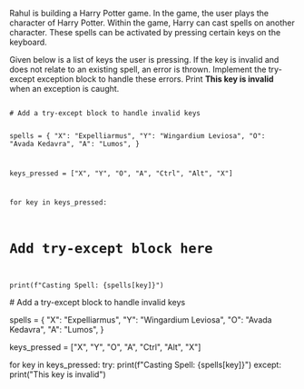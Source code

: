 Rahul is building a Harry Potter game. In the game, the user plays the character of Harry Potter. Within the game, Harry can cast spells on another character. These spells can be activated by pressing certain keys on the keyboard.

Given below is a list of keys the user is pressing. If the key is invalid and does not relate to an existing spell, an error is thrown. Implement the try-except exception block to handle these errors. Print **This key is invalid** when an exception is caught.



<codeblock language="python" type="exercise" testMode="fixedInput">
<code>
# Add a try-except block to handle invalid keys

spells = {
  "X": "Expelliarmus",
  "Y": "Wingardium Leviosa",
  "O": "Avada Kedavra",
  "A": "Lumos",
}

keys_pressed = ["X", "Y", "O", "A", "Ctrl", "Alt", "X"]

for key in keys_pressed:
  # Add try-except block here
  print(f"Casting Spell: {spells[key]}")
</code>

<solution>
# Add a try-except block to handle invalid keys

spells = {
  "X": "Expelliarmus",
  "Y": "Wingardium Leviosa",
  "O": "Avada Kedavra",
  "A": "Lumos",
}

keys_pressed = ["X", "Y", "O", "A", "Ctrl", "Alt", "X"]

for key in keys_pressed:
  try:
      print(f"Casting Spell: {spells[key]}")
  except:
    print("This key is invalid")
</solution>
</codeblock>